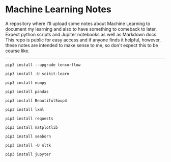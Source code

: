 # Machine Learning Notes
A repository where I'll upload some notes about Machine Learning to document my learning and also to have something to comeback to later. Expect python scripts and Jupiter notebooks as well as Markdown docs. This repo is public for easy access and if anyone finds it helpful, however, these notes are intended to make sense to me, so don't expect this to be course like.


---

```
pip3 install --upgrade tensorflow

pip3 install -U scikit-learn

pip3 install numpy

pip3 install pandas

pip3 install BeautifulSoup4

pip3 install lxml

pip3 install requests

pip3 install matplotlib

pip3 install seaborn

pip3 install -U nltk

pip3 install jupyter

```
